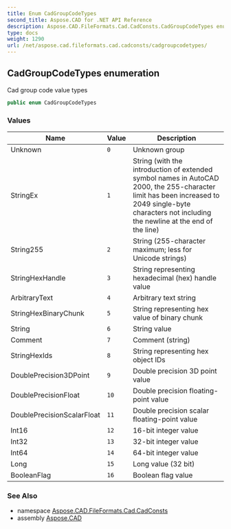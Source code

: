 ```yaml
---
title: Enum CadGroupCodeTypes
second_title: Aspose.CAD for .NET API Reference
description: Aspose.CAD.FileFormats.Cad.CadConsts.CadGroupCodeTypes enum. Cad group code value types
type: docs
weight: 1290
url: /net/aspose.cad.fileformats.cad.cadconsts/cadgroupcodetypes/
---
```

## CadGroupCodeTypes enumeration

Cad group code value types

```csharp
public enum CadGroupCodeTypes
```

### Values

| Name | Value | Description |
| --- | --- | --- |
| Unknown | `0` | Unknown group |
| StringEx | `1` | String (with the introduction of extended symbol names in AutoCAD 2000, the 255-character limit has been increased to 2049 single-byte characters not including the newline at the end of the line) |
| String255 | `2` | String (255-character maximum; less for Unicode strings) |
| StringHexHandle | `3` | String representing hexadecimal (hex) handle value |
| ArbitraryText | `4` | Arbitrary text string |
| StringHexBinaryChunk | `5` | String representing hex value of binary chunk |
| String | `6` | String value |
| Comment | `7` | Comment (string) |
| StringHexIds | `8` | String representing hex object IDs |
| DoublePrecision3DPoint | `9` | Double precision 3D point value |
| DoublePrecisionFloat | `10` | Double precision floating-point value |
| DoublePrecisionScalarFloat | `11` | Double precision scalar floating-point value |
| Int16 | `12` | 16-bit integer value |
| Int32 | `13` | 32-bit integer value |
| Int64 | `14` | 64-bit integer value |
| Long | `15` | Long value (32 bit) |
| BooleanFlag | `16` | Boolean flag value |

### See Also

* namespace [Aspose.CAD.FileFormats.Cad.CadConsts](../../aspose.cad.fileformats.cad.cadconsts/)
* assembly [Aspose.CAD](../../)


